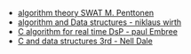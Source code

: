 - [algorithm theory SWAT M. Penttonen](https://theswissbay.ch/pdf/Gentoomen%20Library/Algorithms/Data%20Structure%20And%20Algorithms%20Books/Algorithm%20Theory%20-%20SWAT%202002%20-%20M.%20Penttonen.pdf)
- [algorithm and Data structures - niklaus wirth](https://theswissbay.ch/pdf/Gentoomen%20Library/Algorithms/Data%20Structure%20And%20Algorithms%20Books/Algorithms%20and%20Data%20Structures%20-%20Niklaus%20Wirth.pdf)
- [C algorithm for real time DsP - paul Embree](https://theswissbay.ch/pdf/Gentoomen%20Library/Algorithms/Data%20Structure%20And%20Algorithms%20Books/C%20Algorithms%20For%20Real%20Time%20DsP%20-%20Paul%20Embree.pdf)
- [C and data structures 3rd - Nell Dale](https://theswissbay.ch/pdf/Gentoomen%20Library/Algorithms/Data%20Structure%20And%20Algorithms%20Books/C%2B%2B%20Data%20Structures%203rd%20ed%20-%20Nell%20Dale.pdf)
